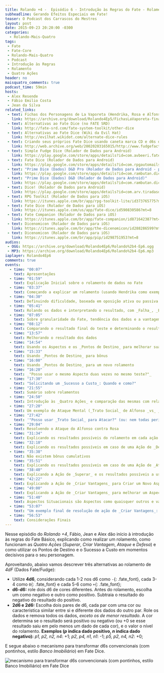 ```yaml
---
title: Rolando +4 -  Episódio 6 - Introdução às Regras do Fate - Rolamentos, Ações e Resultados
subheadline: Gerando Efeitos Especiais em Fate!
teaser: O Podcast dos Carrascos do Mestres
layout: post
date: 2015-09-23 20:20:00 -0300
categories:
  - Rolando-Mais-Quatro
tags:
 - Fate
 - Fate-Core
 - Rolando-Mais-Quatro
 - Podcast
 - Introdução às Regras
 - Rolamento
 - Quatro Ações
header: no
maisquatro_comments: true 
podcast_time: 59min
hosts:
 - Alex Resende
 - Fábio Emilio Costa
 - Jean da Silva
related_links:
 - text: Fichas dos Personagens de La Vaporeta (Hendrika, Rosa e Alfonso)
   link: https://archive.org/download/Rolando4Ep5/FichasLaVaporeta-final.pdf
 - text: Alternativas ao Fate Dice (no FATE SRD)
   link: http://fate-srd.com/fate-system-toolkit/other-dice
 - text: Alternativas ao Fate Dice (Wiki da Evil Hat)
   link: http://evilhat.wikidot.com/alternate-dice-rules
 - text: Criando seus próprios Fate Dice usando caneta marca CD e d6s do Banco Imobiliário (do Fudge Factor, via Internet Archive)
   link: http://web.archive.org/web/20020203165015/http://www.fudgefactor.org/2001/12/01/babys_first_fudge_dice.html
 - text: Simple Fudge Dice (Rolador de Dados para Android)
   link: https://play.google.com/store/apps/details?id=com.avbeeri.fatedice
 - text: Fate Dice (Rolador de Dados para Android)
   link: https://play.google.com/store/apps/details?id=com.rpgautomails.fatedice
 - text: "Prime Dice (Dados) D&D Pro (Rolador de Dados para Android - pago)"
   link: https://play.google.com/store/apps/details?id=com.rambutan.dicepro
 - text: "Prime Dice (Dados) D&D (Rolador de Dados para Android)"
   link: https://play.google.com/store/apps/details?id=com.rambutan.dice
 - text: Dice! (Rolador de Dados para Android)
   link: https://play.google.com/store/apps/details?id=com.arv.tiradasdedados
 - text: RPG Toolkit (Rolador de Dados para iOS)
   link: https://itunes.apple.com/br/app/rpg-toolkit-lite/id373765775?mt=8
 - text: Fate Dice (Rolador de Dados para iOS)
   link: https://itunes.apple.com/us/app/fate-dice/id590830586?mt=8
 - text: Fate Companion (Rolador de Dados para iOS)
   link: https://itunes.apple.com/br/app/fate-companion/id871642387?mt=8
 - text: Dicenomicon (Rolador de Dados para iOS)
   link: https://itunes.apple.com/br/app/the-dicenomicon/id288286599?mt=8
 - text: Dicenomicon (Rolador de Dados para iOS)
   link: https://itunes.apple.com/br/app/pip/id298751953?mt=8
audios:
 - OGG: https://archive.org/download/Rolando4Ep6/Rolando%2b4-Ep6.ogg
 - MP3: https://archive.org/download/Rolando4Ep6/Rolando%2b4-Ep6.mp3
iaplayer: Rolando4Ep6
comments: true
events:
  - time: "00:07"
    text: Apresentações
  - time: "01:59"
    text: Explicação Inicial sobre o rolamento de dados no Fate
  - time: "03:37"
    text: Começando a explicar um rolamento (usando Hendrika como exemplo), definindo a perícia a ser testada
  - time: "04:30"
    text: Definuindo dificuldade, baseada em oposição ativa ou passiva
  - time: "05:41"
    text: Rolando os dados e interpretando o resultado, com _Falha_, _Empate_, _Sucesso_ e _Sucesso com Estilo_
  - time: "07:05"
    text: Sobre granularidade do Fate, tendência dos dados e a vantagem de ter uma perícia na Pirâmide
  - time: "08:12"
    text: Comparando o resultado final do teste e determinando o resultado (e o conceito de _Tensões_)
  - time: "13:57"
    text: Melhorando o resultado dos dados
  - time: "14:54"
    text: Usando os Aspectos e os _Pontos de Destino_ para melhorar suas chances
  - time: "15:33"
    text: Usando _Pontos de Destino_ para bônus
  - time: "16:00"
    text: Usando _Pontos de Destino_ para um novo rolamento
  - time: "16:20"
    text: _"Posso usar o mesmo Aspecto duas vezes no mesmo teste?"_
  - time: "17:30"
    text: "Solicitando um _Sucesso a Custo_: Quando e como?"
  - time: "21:55"
    text: Sumário sobre rolamentos
  - time: "24:50"
    text: Introdução às _Quatro Ações_ e comparação das mesmas com relação às versões antigas do Fate
  - time: "27:20"
    text: Um exemplo de Ataque Mental (_Trato Social_ de Alfonso _vs_ _Vontade_ de Rosa)
  - time: "27:42"
    text: '"Posso usar _Trato Social_ para Atacar?" (ou: nem todas perícias podem ser usadas para Atacar)'
  - time: "29:04"
    text: Resolvendo o Ataque do Alfonso contra Rosa
  - time: "31:34"
    text: Explicando os resultados possíveis do rolamento em cada ação
  - time: "32:10"
    text: Explicando os resultados possíveis em caso de uma Ação de _Defesa_
  - time: "35:38"
    text: Não existem bônus cumulativos
  - time: "35:51"
    text: Explicando os resultados possíveis em caso de uma Ação de _Ataque_
  - time: "38:40"
    text: Explicando a Ação de _Superar_ e os resultados possíveis a usar uma Ação de _Superar_
  - time: "42:22"
    text: Explicando a Ação de _Criar Vantagens_ para Criar um Novo Aspecto e os resultados possíveis
  - time: "49:00"
    text: Explicando a Ação de _Criar Vantagens_ para melhorar um Aspecto existente e os resultados possíveis
  - time: "51:40"
    text: Aspectos Situacionais são Aspectos como quaisquer outros e vale para todo mundo
  - time: "53:07"
    text: "Um exemplo final de resolução de ação de _Criar Vantagens_: Rosa tenta andar nos telhados"
  - time: "56:53"
    text: Considerações Finais
---
```


Nesse  episódio do  _Rolando  +4_, Fábio,  Jean e  Alex  dão início  à
introdução  às regras  do  Fate Básico,  explicando  como realizar  um
rolamento,  como  funcionam  as   _Quatro  Ações_  (_Superar_,  _Criar
Vantagem_, _Ataque_ e _Defesa_) e como utilizar os Pontos de Destino e
o Sucesso a Custo em momentos decisivos para o seu personagem.

Aproveitando, abaixo vamos descrever três alternativas ao rolamento de
_4dF_ (Dados Fate/Fudge):

+  Utilize   **4d6**,  considerando  cada   1-2  nos  d6   como  `-`{:
  .fate_font}, cada 3-4  como `0`{: .fate_font} e cada  5-6 como `+`{:
  .fate_font};
+ **d6-d6:**  role dois  d6 de cores  diferentes. Antes  do rolamento,
  escolha um como negativo e outro como positivo. Subtraia o resultado
  do negativo do resultado do positivo.
+ **2d6  e 2d6:** Escolha dois  pares de d6,  cada par com uma  cor ou
  caracteristica  similar entre  si  e diferente  dos  dados do  outro
  par. Role  os dados  e remova  todos os dados,  _exceto os  de menor
  resultado_. A cor determina se o resultado será positivo ou negativo
  (ou +0 se esse resultado saiu em  pelo menos um dado de cada cor), e
  o valor o nível do  rolamento. **Exemplos (_p_ indica dado positivo,
  _n_ indica dado negativo):** _p1, p2, n2, n4_: +1; _p2, p4, n1, n1_:
  -1; _p5, p2, n4, n2_: +0;

E segue abaixo o mecanismo para transformar d6s convencionais (com pontinhos, estilo _Banco Imobiliário_) em Fate Dice.

![mecanismo para transformar d6s convencionais (com pontinhos, estilo Banco Imobiliário) em Fate Dice](http://web.archive.org/web/20020203165015/http://www.fudgefactor.org/2001/12/01/images/babys_first_fudge_dice.jpg)

